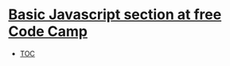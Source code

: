 # [Basic Javascript section at free Code Camp](https://www.freecodecamp.com/map-aside#nested-collapseBasicJavaScript)

* [TOC](basic-javascript-toc.md)
